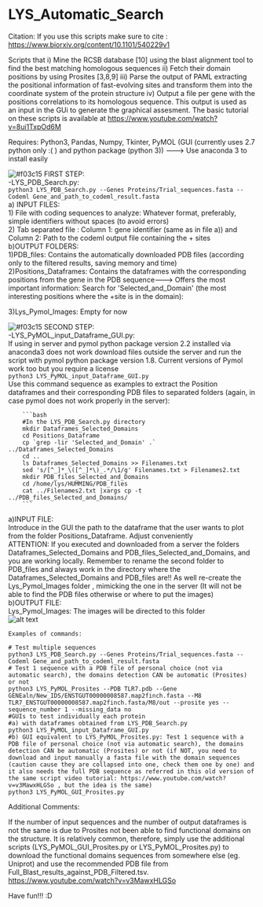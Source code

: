 # LYS_Automatic_Search




Citation: If you use this scripts make sure to cite : https://www.biorxiv.org/content/10.1101/540229v1 <br/>


Scripts that i) Mine the RCSB database [10] using the blast alignment tool to find the best matching homologous sequences ii) Fetch their domain positions by using Prosites [3,8,9] iii) Parse the output of PAML extracting the positional information of fast-evolving sites and transform them into the coordinate system of the protein structure iv) Output a file per gene with the positions correlations to its homologous sequence. This output is used as an input in the GUi to generate the graphical assesment. The basic tutorial on these scripts is available at https://www.youtube.com/watch?v=8ui1TxpOd6M<br/>

Requires: Python3, Pandas, Numpy, Tkinter, PyMOL (GUI (currently uses 2.7 python only :( ) and python package (python 3)) ---> Use anaconda 3 to install easily


![#f03c15](https://placehold.it/15/f03c15/000000?text=+) FIRST STEP:<br/>
-LYS_PDB_Search.py:<br/>
    ```python3 LYS_PDB_Search.py --Genes Proteins/Trial_sequences.fasta --Codeml Gene_and_path_to_codeml_result.fasta```
    <br/>
    a) INPUT FILES:<br/>
        1) File with coding sequences to analyze: Whatever format, preferably, simple identifiers without spaces (to avoid errors) <br/> 
        2) Tab separated file : Column 1: gene identifier (same as in file a)) and Column 2: Path to the codeml output file containing the + sites <br/>
    b)OUTPUT FOLDERS:<br/>
        1)PDB_files: Contains the automatically downloaded PDB files (according only to the filtered results, saving memory and time)<br/>
        2)Positions_Dataframes: Contains the dataframes with the corresponding positions from the gene in the PDB sequence---> Offers the most important information: Search for 'Selected_and_Domain' (the most interesting positions where the +site is in the domain): <br/> 
        
3)Lys_Pymol_Images: Empty for now <br/>

![#f03c15](https://placehold.it/15/f03c15/000000?text=+) SECOND STEP:<br/>
-LYS_PyMOL_input_Dataframe_GUI.py: <br/> If using in server and pymol python package version 2.2 installed via anaconda3 does not work download files outside the server and run the script with pymol python package version 1.8. Current versions of Pymol work too but you require a license <br/>
```python3 LYS_PyMOL_input_Dataframe_GUI.py```  <br/>
Use this command sequence as examples to extract the Position dataframes and their corresponding PDB files to separated folders (again, in case pymol does not work properly in the server):<br/>
        
        ```bash
        #In the LYS_PDB_Search.py directory
        mkdir Dataframes_Selected_Domains
        cd Positions_Dataframe
        cp `grep -lir 'Selected_and_Domain' .` ../Dataframes_Selected_Domains
        cd ..
        ls Dataframes_Selected_Domains >> Filenames.txt
        sed 's/[^_]*_\([^_]*\)_.*/\1/g' Filenames.txt > Filenames2.txt
        mkdir PDB_files_Selected_and_Domains
        cd /home/lys/HUMMING/PDB_files
        cat ../Filenames2.txt |xargs cp -t ../PDB_files_Selected_and_Domains/
        ```
  a)INPUT FILE:<br/>
        Introduce in the GUI the path to the dataframe that the user wants to plot from the folder Positions_Dataframe. Adjust conveniently <br/>
        ATTENTION: If you executed and downloaded from a server the folders Dataframes_Selected_Domains and PDB_files_Selected_and_Domains, and you are working locally. Remember to rename the second folder to PDB_files and always work in the directory where the Dataframes_Selected_Domains and PDB_files are!! As well re-create the Lys_Pymol_Images folder , mimicking the one in the server (It will not be able to find the PDB files otherwise or where to put the images) <br/>
  b)OUTPUT FILE: <br/>
        Lys_Pymol_Images: The images will be directed to this folder<br/>
![alt text](https://github.com/artistworking/LYS_Automatic_Search/blob/master/MKKS_2.png)
        
    Examples of commands:

    # Test multiple sequences
    python3 LYS_PDB_Search.py --Genes Proteins/Trial_sequences.fasta --Codeml Gene_and_path_to_codeml_result.fasta
    # Test 1 sequence with a PDB file of personal choice (not via automatic search), the domains detection CAN be automatic (Prosites) or not
    python3 LYS_PyMOL_Prosites --PDB TLR7.pdb --Gene GENEaln/New_IDS/ENSTGUT00000008587.map2finch.fasta --M8 TLR7_ENSTGUT00000008587.map2finch.fasta/M8/out --prosite yes --sequence_number 1 --missing_data no
    #GUIs to test individually each protein
    #a) with dataframes obtained from LYS_PDB_Search.py
    python3 LYS_PyMOL_input_Dataframe_GUI.py
    #b) GUI equivalent to LYS_PyMOL_Prosites.py: Test 1 sequence with a PDB file of personal choice (not via automatic search), the domains detection CAN be automatic (Prosites) or not (if NOT, you need to download and input manually a fasta file with the domain sequences (caution cause they are collapsed into one, check them one by one) and it also needs the full PDB sequence as referred in this old version of the same script video tutorial: https://www.youtube.com/watch?v=v3MawxHLGSo , but the idea is the same)
    python3 LYS_PyMOL_GUI_Prosites.py
    
Additional Comments: <br/>

If the number of input sequences and the number of output dataframes is not the same is due to Prosites not been able to find functional domains on the structure. It is relatively common, therefore, simply use the additional scripts (LYS_PyMOL_GUI_Prosites.py or LYS_PyMOL_Prosites.py) to download the functional domains sequences from somewhere else (eg. Uniprot) and use the recommended PDB file from Full_Blast_results_against_PDB_Filtered.tsv. https://www.youtube.com/watch?v=v3MawxHLGSo
        
        
 Have fun!!! :D
